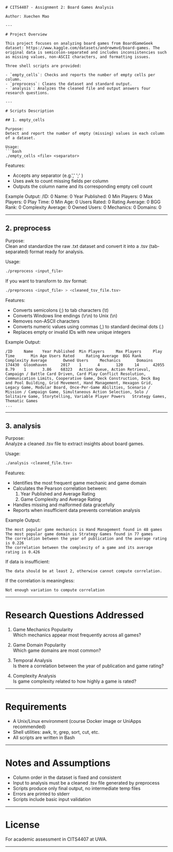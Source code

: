 ```
# CITS4407 - Assignment 2: Board Games Analysis

Author: Xuechen Mao

---

# Project Overview

This project focuses on analyzing board games from BoardGameGeek dataset: https://www.kaggle.com/datasets/andrewmvd/board-games. The original data is semicolon-separated and includes inconsistencies such as missing values, non-ASCII characters, and formatting issues.

Three shell scripts are provided:

- `empty_cells`: Checks and reports the number of empty cells per column.
- `preprocess`: Cleans the dataset and standard output.
- `analysis`: Analyzes the cleaned file and output answers four research questions.

---

# Scripts Description

## 1. empty_cells

Purpose:  
Detect and report the number of empty (missing) values in each column of a dataset.

Usage:  
```bash
./empty_cells <file> <separator>
```

Features:
- Accepts any separator (e.g.',' ';' )
- Uses awk to count missing fields per column
- Outputs the column name and its corresponding empty cell count

Example Output:
/ID: 0
Name: 0
Year Published: 0
Min Players: 0
Max Players: 0
Play Time: 0
Min Age: 0
Users Rated: 0
Rating Average: 0
BGG Rank: 0
Complexity Average: 0
Owned Users: 0
Mechanics: 0
Domains: 0

---

## 2. preprocess

Purpose:  
Clean and standardize the raw .txt dataset and convert it into a .tsv (tab-separated) format ready for analysis.

Usage:  
```bash
./preprocess <input_file>
```
If you want to transform to .tsv format: 
```bash
./preprocess <input_file> > <cleaned_tsv_file.tsv>
```

Features:
- Converts semicolons (;) to tab characters (\t)
- Converts Windows line endings (\r\n) to Unix (\n)
- Removes non-ASCII characters
- Converts numeric values using commas (,) to standard decimal dots (.)
- Replaces empty or invalid IDs with new unique integers

Example Output: 
```
/ID     Name    Year Published  Min Players     Max Players     Play Time       Min Age Users Rated     Rating Average  BGG Rank  Complexity Average       Owned Users     Mechanics       Domains
174430  Gloomhaven      2017    1       4       120     14      42055   8.79    1       3.86    68323   Action Queue, Action Retrieval, Campaign / Battle Card Driven, Card Play Conflict Resolution, Communication Limits, Cooperative Game, Deck Construction, Deck Bag and Pool Building, Grid Movement, Hand Management, Hexagon Grid, Legacy Game, Modular Board, Once-Per-Game Abilities, Scenario / Mission / Campaign Game, Simultaneous Action Selection, Solo / Solitaire Game, Storytelling, Variable Player Powers   Strategy Games, Thematic Games
...

```
---

## 3. analysis

Purpose:  
Analyze a cleaned .tsv file to extract insights about board games.

Usage:  
```bash
./analysis <cleaned_file.tsv>
```

Features:
- Identifies the most frequent game mechanic and game domain
- Calculates the Pearson correlation between:
  1. Year Published and Average Rating
  2. Game Complexity and Average Rating
- Handles missing and malformed data gracefully
- Reports when insufficient data prevents correlation analysis

Example Output:
```
The most popular game mechanics is Hand Management found in 48 games  
The most popular game domain is Strategy Games found in 77 games  
The correlation between the year of publication and the average rating is 0.226  
The correlation between the complexity of a game and its average rating is 0.426
```

If data is insufficient:
```
The data should be at least 2, otherwise cannot compute correlation. 
```

If the correlation is meaningless: 
```
Not enough variation to compute correlation
```

---

# Research Questions Addressed

1. Game Mechanics Popularity  
   Which mechanics appear most frequently across all games?

2. Game Domain Popularity  
   Which game domains are most common?

3. Temporal Analysis  
   Is there a correlation between the year of publication and game rating?

4. Complexity Analysis  
   Is game complexity related to how highly a game is rated?

---

# Requirements

- A Unix/Linux environment (course Docker image or UniApps recommended)
- Shell utilities: awk, tr, grep, sort, cut, etc.
- All scripts are written in Bash

---

# Notes and Assumptions

- Column order in the dataset is fixed and consistent
- Input to analysis must be a cleaned .tsv file generated by preprocess
- Scripts produce only final output, no intermediate temp files
- Errors are printed to stderr
- Scripts include basic input validation

---

# License

For academic assessment in CITS4407 at UWA.

---